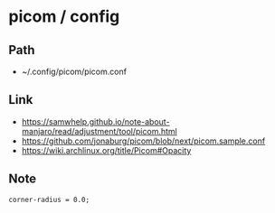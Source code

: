 
# picom / config

## Path

* ~/.config/picom/picom.conf

## Link

* https://samwhelp.github.io/note-about-manjaro/read/adjustment/tool/picom.html
* https://github.com/jonaburg/picom/blob/next/picom.sample.conf
* https://wiki.archlinux.org/title/Picom#Opacity

## Note

```
corner-radius = 0.0;
```
